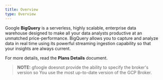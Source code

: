 ```yaml
---
title: Overview
type: Overview
---
```


Google **BigQuery** is a serverless, highly scalable, enterprise data warehouse designed to make all your data analysts productive at an unmatched price-performance.
BigQuery allows you to capture and analyze data in real time using its powerful streaming ingestion capability so that your insights are always current.

For more details, read the **Plans Details** document.

>**NOTE:** gfoogle doesnot provide the ability to specify the broker's version so You use the most up-to-date version of the GCP Broker.
